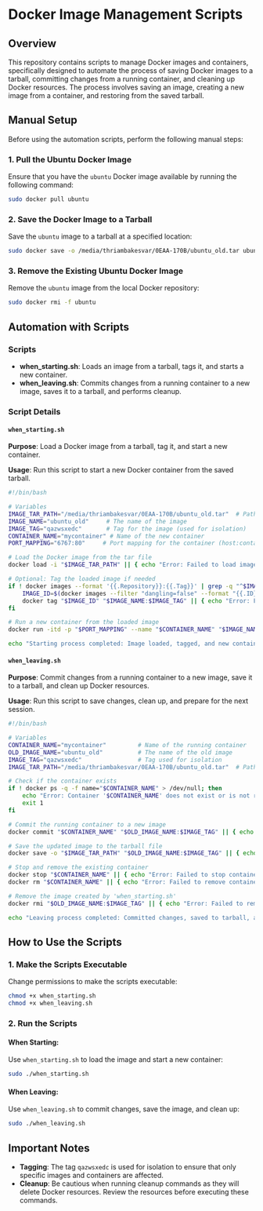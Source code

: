 
# Docker Image Management Scripts

## Overview

This repository contains scripts to manage Docker images and containers, specifically designed to automate the process of saving Docker images to a tarball, committing changes from a running container, and cleaning up Docker resources. The process involves saving an image, creating a new image from a container, and restoring from the saved tarball.

## Manual Setup

Before using the automation scripts, perform the following manual steps:

### 1. Pull the Ubuntu Docker Image

Ensure that you have the `ubuntu` Docker image available by running the following command:

```bash
sudo docker pull ubuntu
```

### 2. Save the Docker Image to a Tarball

Save the `ubuntu` image to a tarball at a specified location:

```bash
sudo docker save -o /media/thriambakesvar/0EAA-170B/ubuntu_old.tar ubuntu
```

### 3. Remove the Existing Ubuntu Docker Image

Remove the `ubuntu` image from the local Docker repository:

```bash
sudo docker rmi -f ubuntu
```

## Automation with Scripts

### Scripts

- **when_starting.sh**: Loads an image from a tarball, tags it, and starts a new container.
- **when_leaving.sh**: Commits changes from a running container to a new image, saves it to a tarball, and performs cleanup.

### Script Details

#### `when_starting.sh`

**Purpose**: Load a Docker image from a tarball, tag it, and start a new container.

**Usage**: Run this script to start a new Docker container from the saved tarball.

```bash
#!/bin/bash

# Variables
IMAGE_TAR_PATH="/media/thriambakesvar/0EAA-170B/ubuntu_old.tar"  # Path to your saved tarball
IMAGE_NAME="ubuntu_old"     # The name of the image
IMAGE_TAG="qazwsxedc"       # Tag for the image (used for isolation)
CONTAINER_NAME="mycontainer" # Name of the new container
PORT_MAPPING="6767:80"     # Port mapping for the container (host:container)

# Load the Docker image from the tar file
docker load -i "$IMAGE_TAR_PATH" || { echo "Error: Failed to load image from tarball."; exit 1; }

# Optional: Tag the loaded image if needed
if ! docker images --format '{{.Repository}}:{{.Tag}}' | grep -q "^$IMAGE_NAME:$IMAGE_TAG$"; then
    IMAGE_ID=$(docker images --filter "dangling=false" --format "{{.ID}}" | head -n 1)
    docker tag "$IMAGE_ID" "$IMAGE_NAME:$IMAGE_TAG" || { echo "Error: Failed to tag image as '$IMAGE_NAME:$IMAGE_TAG'."; exit 1; }
fi

# Run a new container from the loaded image
docker run -itd -p "$PORT_MAPPING" --name "$CONTAINER_NAME" "$IMAGE_NAME:$IMAGE_TAG" /bin/bash || { echo "Error: Failed to start container."; exit 1; }

echo "Starting process completed: Image loaded, tagged, and new container started."
```

#### `when_leaving.sh`

**Purpose**: Commit changes from a running container to a new image, save it to a tarball, and clean up Docker resources.

**Usage**: Run this script to save changes, clean up, and prepare for the next session.

```bash
#!/bin/bash

# Variables
CONTAINER_NAME="mycontainer"         # Name of the running container
OLD_IMAGE_NAME="ubuntu_old"          # The name of the old image
IMAGE_TAG="qazwsxedc"                # Tag used for isolation
IMAGE_TAR_PATH="/media/thriambakesvar/0EAA-170B/ubuntu_old.tar"  # Path to the tarball

# Check if the container exists
if ! docker ps -q -f name="$CONTAINER_NAME" > /dev/null; then
    echo "Error: Container '$CONTAINER_NAME' does not exist or is not running."
    exit 1
fi

# Commit the running container to a new image
docker commit "$CONTAINER_NAME" "$OLD_IMAGE_NAME:$IMAGE_TAG" || { echo "Error: Failed to commit container to new image."; exit 1; }

# Save the updated image to the tarball file
docker save -o "$IMAGE_TAR_PATH" "$OLD_IMAGE_NAME:$IMAGE_TAG" || { echo "Error: Failed to save image to tarball."; exit 1; }

# Stop and remove the existing container
docker stop "$CONTAINER_NAME" || { echo "Error: Failed to stop container '$CONTAINER_NAME'."; exit 1; }
docker rm "$CONTAINER_NAME" || { echo "Error: Failed to remove container '$CONTAINER_NAME'."; exit 1; }

# Remove the image created by 'when_starting.sh'
docker rmi "$OLD_IMAGE_NAME:$IMAGE_TAG" || { echo "Error: Failed to remove image '$OLD_IMAGE_NAME:$IMAGE_TAG'."; exit 1; }

echo "Leaving process completed: Committed changes, saved to tarball, and cleaned up."
```

## How to Use the Scripts

### 1. Make the Scripts Executable

Change permissions to make the scripts executable:

```bash
chmod +x when_starting.sh
chmod +x when_leaving.sh
```

### 2. Run the Scripts

#### When Starting: 

Use `when_starting.sh` to load the image and start a new container:

```bash
sudo ./when_starting.sh
```

#### When Leaving: 

Use `when_leaving.sh` to commit changes, save the image, and clean up:

```bash
sudo ./when_leaving.sh
```

## Important Notes

- **Tagging**: The tag `qazwsxedc` is used for isolation to ensure that only specific images and containers are affected.
- **Cleanup**: Be cautious when running cleanup commands as they will delete Docker resources. Review the resources before executing these commands.

